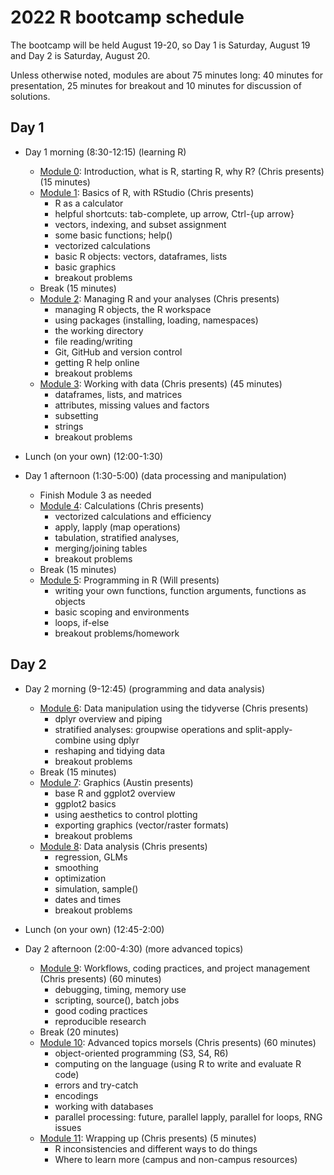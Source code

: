 # 2022 R bootcamp schedule
  

The bootcamp will be held August 19-20, so Day 1 is Saturday, August 19 and 
Day 2 is Saturday, August 20.

Unless otherwise noted, modules are about 75 minutes long: 40 
minutes for presentation, 25 minutes for breakout and 10 minutes 
for discussion of solutions.

## Day 1
 
- Day 1 morning (8:30-12:15) (learning R)

  - [Module 0](modules/module0_induction): Introduction, what is R, starting R, why R? (Chris presents) (15 minutes)
  - [Module 1](modules/module1_basics): Basics of R, with RStudio (Chris presents)
    * R as a calculator
    * helpful shortcuts: tab-complete, up arrow, Ctrl-{up arrow}
    * vectors, indexing, and subset assignment
    * some basic functions; help()
    * vectorized calculations
    * basic R objects: vectors, dataframes, lists
    * basic graphics
    * breakout problems
  - Break (15 minutes)
  - [Module 2](modules//module2_managingR): Managing R and your analyses (Chris presents)
    * managing R objects, the R workspace
    * using packages (installing, loading, namespaces)
    * the working directory
    * file reading/writing
    * Git, GitHub and version control
    * getting R help online 
    * breakout problems
  - [Module 3](modules/module3_data): Working with data (Chris presents) (45 minutes)
    * dataframes, lists, and matrices
    * attributes, missing values and factors
    * subsetting
    * strings
    * breakout problems

- Lunch (on your own) (12:00-1:30)
- Day 1 afternoon (1:30-5:00) (data processing and manipulation)

  - Finish Module 3 as needed
  - [Module 4](modules/module4_calc): Calculations (Chris presents)
    * vectorized calculations and efficiency
    * apply, lapply (map operations)
    * tabulation, stratified analyses, 
    * merging/joining tables
    * breakout problems 
  -  Break (15 minutes)
  - [Module 5](modules/module5_programming): Programming in R (Will presents)
    * writing your own functions, function arguments, functions as objects
    * basic scoping and environments
    * loops, if-else
    * breakout problems/homework

## Day 2

- Day 2 morning (9-12:45) (programming and data analysis)

  - [Module 6](modules/module6_tidyverse): Data manipulation using the tidyverse (Chris presents)
    * dplyr overview and piping
    * stratified analyses: groupwise operations and split-apply-combine using dplyr
    * reshaping and tidying data
    * breakout problems
  - Break (15 minutes)
  - [Module 7](modules/module7_graphics): Graphics (Austin presents)
    * base R and ggplot2 overview
    * ggplot2 basics
    * using aesthetics to control plotting
    * exporting graphics (vector/raster formats)
    * breakout problems 
  - [Module 8](modules/module8_analysis): Data analysis (Chris presents) 
    * regression, GLMs 
    * smoothing
    * optimization
    * simulation, sample()
    * dates and times
    * breakout problems 

- Lunch (on your own) (12:45-2:00)
- Day 2 afternoon (2:00-4:30) (more advanced topics) 

  - [Module 9](modules/module9_workflows): Workflows, coding practices, and project management (Chris presents) (60 minutes)
    * debugging, timing, memory use
    * scripting, source(), batch jobs
    * good coding practices
    * reproducible research
  - Break (20 minutes)
  - [Module 10](modules/module10_advanced): Advanced topics morsels (Chris presents) (60 minutes)
    * object-oriented programming (S3, S4, R6)
    * computing on the language (using R to write and evaluate R code)
    * errors and try-catch
    * encodings
    * working with databases
    * parallel processing: future, parallel lapply, parallel for loops, RNG issues
  - [Module 11](modules/module11_next): Wrapping up (Chris presents) (5 minutes)
    * R inconsistencies and different ways to do things 
    * Where to learn more (campus and non-campus resources)


